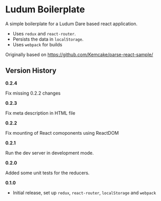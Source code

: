 # Ludum Boilerplate

A simple boilerplate for a Ludum Dare based react application.

- Uses `redux` and  `react-router`.
- Persists the data in `localStorage`.
- Uses `webpack` for builds

Originally based on https://github.com/Kemcake/parse-react-sample/

## Version History

**0.2.4**

Fix missing 0.2.2 changes

**0.2.3**

Fix meta description in HTML file

**0.2.2**

Fix mounting of React comoponents using ReactDOM

**0.2.1**

Run the dev server in development mode.

**0.2.0**

Added some unit tests for the reducers.

**0.1.0**

- Initial release, set up `redux`, `react-router`, `localStorage` and `webpack`
